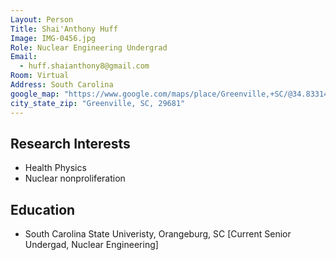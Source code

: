 ```yaml
---
Layout: Person
Title: Shai'Anthony Huff
Image: IMG-0456.jpg
Role: Nuclear Engineering Undergrad
Email: 
  - huff.shaianthony8@gmail.com 
Room: Virtual 
Address: South Carolina 
google_map: "https://www.google.com/maps/place/Greenville,+SC/@34.8331484,-82.4328706,12z/data=!3m1!4b1!4m5!3m4!1s0x88578f6662fa1105:0xd8aa9d77bf257696!8m2!3d34.8526176!4d-82.3940104"
city_state_zip: "Greenville, SC, 29681" 
---
```




## Research Interests

* Health Physics 
* Nuclear nonproliferation



## Education 

* South Carolina State Univeristy, Orangeburg, SC [Current Senior Undergad, Nuclear Engineering]
